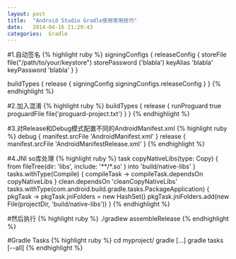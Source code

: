 ```yaml
---
layout: post
title:  "Android Studio Gradle使用常用技巧"
date:   2014-04-16 21:29:43
categories:  Gradle
---
```



#1.自动签名
{% highlight ruby %}
signingConfigs {
    releaseConfig {
        storeFile file("/path/to/your/keystore")
        storePassword ('blabla')
        keyAlias 'blabla'
        keyPassword 'blabla'
    }
}

buildTypes {
    release {
        signingConfig signingConfigs.releaseConfig
    }
}
{% endhighlight %}


#2.加入混淆
{% highlight ruby %}
buildTypes {
    release {
        runProguard true
        proguardFile file('proguard-project.txt')
    }
}
{% endhighlight %}

#3.对Release和Debug模式配置不同的AndroidManifest.xml
{% highlight ruby %}
debug {
    manifest.srcFile 'AndroidManifest.xml'
}
release {
    manifest.srcFile 'AndroidManifestRelease.xml'
}
{% endhighlight %}

#4.JNI so库处理
{% highlight ruby %}
task copyNativeLibs(type: Copy) {
    from fileTree(dir: 'libs', include: '**/*.so' ) into 'build/native-libs'
}
tasks.withType(Compile) {
    compileTask -> compileTask.dependsOn copyNativeLibs
}
clean.dependsOn 'cleanCopyNativeLibs'
tasks.withType(com.android.build.gradle.tasks.PackageApplication) {
    pkgTask -> pkgTask.jniFolders = new HashSet()
        pkgTask.jniFolders.add(new File(projectDir, 'build/native-libs'))
}
{% endhighlight %}

#然后执行
{% highlight ruby %}
 ./gradlew assembleRelease
{% endhighlight %}


#Gradle Tasks
{% highlight ruby %}
cd myproject/
gradle <taskName1> [<taskName2>...]
gradle tasks [--all]
{% endhighlight %}

